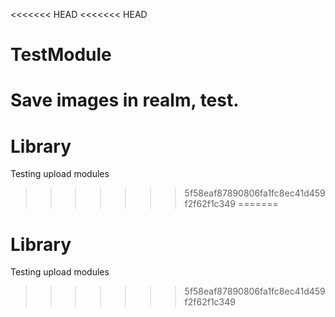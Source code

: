 <<<<<<< HEAD
<<<<<<< HEAD
# TestModule
Save images in realm, test.
=======
# Library
Testing upload modules
>>>>>>> 5f58eaf87890806fa1fc8ec41d459f2f62f1c349
=======
# Library
Testing upload modules
>>>>>>> 5f58eaf87890806fa1fc8ec41d459f2f62f1c349
